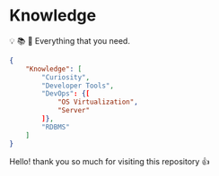 # Knowledge

:bulb: :books: :telescope: Everything that you need.

```json
{
    "Knowledge": [
        "Curiosity",
        "Developer Tools",
        "DevOps": {[
            "OS Virtualization",
            "Server"
        ]},
        "RDBMS"
    ]
}
```

Hello! thank you so much for visiting this repository :+1:
